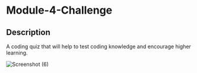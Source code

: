 <h1> Module-4-Challenge </h1>

 <h2> Description </h2> 
  A coding quiz that will help to test coding knowledge and encourage higher learning.
  
  ![Screenshot (6)](https://user-images.githubusercontent.com/118046231/210293075-d61bf3cc-beec-4827-abc0-bfb57dd94fee.png)

